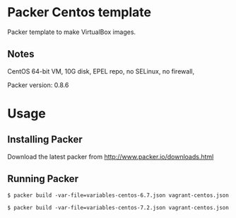 Packer Centos template
==============

Packer template to make VirtualBox images.

Notes
-----
CentOS 64-bit VM, 10G disk, EPEL repo, no SELinux, no firewall,

Packer version: 0.8.6

Usage
=====

Installing Packer
-----------------

Download the latest packer from http://www.packer.io/downloads.html


Running Packer
--------------

`$ packer build -var-file=variables-centos-6.7.json vagrant-centos.json`

`$ packer build -var-file=variables-centos-7.2.json vagrant-centos.json` 
